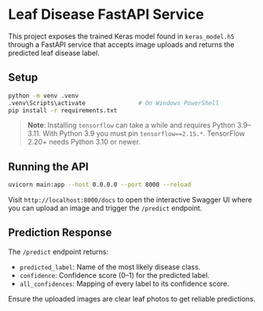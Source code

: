 # Leaf Disease FastAPI Service

This project exposes the trained Keras model found in `keras_model.h5` through a FastAPI service that accepts image uploads and returns the predicted leaf disease label.

## Setup

```bash
python -m venv .venv
.venv\Scripts\activate               # On Windows PowerShell
pip install -r requirements.txt
```

> **Note**: Installing `tensorflow` can take a while and requires Python 3.9–3.11.
> With Python 3.9 you must pin `tensorflow==2.15.*`. TensorFlow 2.20+ needs Python 3.10 or newer.

## Running the API

```bash
uvicorn main:app --host 0.0.0.0 --port 8000 --reload
```

Visit `http://localhost:8000/docs` to open the interactive Swagger UI where you can upload an image and trigger the `/predict` endpoint.

## Prediction Response

The `/predict` endpoint returns:
- `predicted_label`: Name of the most likely disease class.
- `confidence`: Confidence score (0–1) for the predicted label.
- `all_confidences`: Mapping of every label to its confidence score.

Ensure the uploaded images are clear leaf photos to get reliable predictions.
